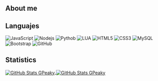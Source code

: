 ## About me

## Languajes

![JavaScript](https://img.shields.io/badge/-JavaScript-black?style=flat-square&logo=javascript)
![Nodejs](https://img.shields.io/badge/-Nodejs-black?style=flat-square&logo=Node.js)
![Pythob](https://img.shields.io/badge/-Python-black?style=flat-square&logo=Python)
![LUA](https://img.shields.io/badge/-Lua-black?style=flat-square&logo=lua&logoColor=blue)
![HTML5](https://img.shields.io/badge/-HTML5-black?style=flat-square&logo=html5&logoColor=orange)
![CSS3](https://img.shields.io/badge/-CSS3-black?style=flat-square&logo=css3&logoColor=blue)
![MySQL](https://img.shields.io/badge/-MySQL-black?style=flat-square&logo=mysql&logoColor=white)
![Bootstrap](https://img.shields.io/badge/-Bootstrap-black?style=flat-square&logo=bootstrap)
![GitHub](https://img.shields.io/badge/-GitHub-black?style=flat-square&logo=github)

## Statistics

<a href="https://github.com/GPeaky">
  <img align="center" alt="GitHub Stats GPeaky" src="https://github-readme-stats.vercel.app/api?username=GPeaky&show_icons=true&theme=dark&locale=en&count_private=true&hide_title=trueinclude_all_commits=true"/>
</a>

<a href="https://github.com/GPeaky">
  <img align="center" alt="GitHub Stats GPeaky" src="https://github-readme-stats.vercel.app/api/top-langs/?username=GPeaky&locale=es&count_private=true&theme=dark&layout=compact&hide_title=trueinclude_all_commits=true&langs_count=10"/>
</a>
